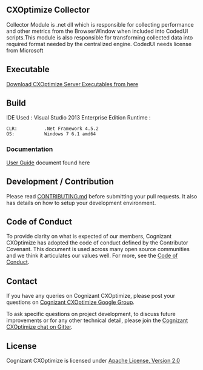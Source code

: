 ## CXOptimize Collector

Collector Module is .net dll which is responsible for collecting performance and other metrics from the BrowserWindow when included into CodedUI scripts.This module is also responsible for transforming collected data into required format needed by the centralized engine. 
CodedUI needs license from Microsoft

## Executable

[Download CXOptimize Server Executables from here](https://github.com/Cognizant-Digital-Engineering-PACE/CXOptimize/releases/tag/v2.0.3)


## Build

IDE Used : Visual Studio 2013 Enterprise Edition
Runtime :
```
CLR:          .Net Framework 4.5.2
OS:           Windows 7 6.1 amd64
```


### Documentation

[User Guide](https://github.com/Cognizant-Digital-Engineering-PACE/CXOptimize/blob/master/USERGUIDE.md) document found here

## Development / Contribution

Please read [CONTRIBUTING.md](CONTRIBUTING.md) before submitting your pull requests. It also has details on how to setup your development environment.

## Code of Conduct

To provide clarity on what is expected of our members, Cognizant CXOptimize has adopted the code of conduct defined by the Contributor Covenant. This document is used across many open source communities and we think it articulates our values well. For more, see the [Code of Conduct](CODE_OF_CONDUCT.md).

## Contact

If you have any queries on Cognizant CXOptimize, please post your questions on [Cognizant CXOptimize Google Group](https://groups.google.com/forum/#!forum/cognizant-cxoptimize).

To ask specific questions on project development, to discuss future improvements or for any other technical detail, please join the [Cognizant CXOptimize chat on Gitter](https://gitter.im/Cognizant-CXOptimize).

## License

Cognizant CXOptimize is licensed under [Apache License, Version 2.0](LICENSE)